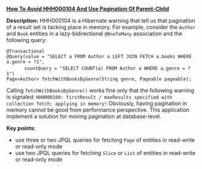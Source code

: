 **[How To Avoid HHH000104 And Use Pagination Of Parent-Child](https://github.com/andreipall/Spring-Boot-JPA/tree/master/HibernateSpringBootHHH000104)**

**Description:** HHH000104 is a Hibernate warning that tell us that pagination of a result set is tacking place in memory. For example, consider the `Author` and `Book` entities in a lazy-bidirectional `@OneToMany` association and the following query: 

  `@Transactional`\
  `@Query(value = "SELECT a FROM Author a LEFT JOIN FETCH a.books WHERE a.genre = ?1",`\
  &nbsp;&nbsp;&nbsp;&nbsp;&nbsp;&nbsp;&nbsp;&nbsp;&nbsp;&nbsp;&nbsp;&nbsp;`countQuery = "SELECT COUNT(a) FROM Author a WHERE a.genre = ?1")`\
  `Page<Author> fetchWithBooksByGenre(String genre, Pageable pageable);`

Calling `fetchWithBooksByGenre()` works fine only that the following warning is signaled: `HHH000104: firstResult / maxResults specified with collection fetch; applying in memory!` Obviously, having pagination in memory cannot be good from performance perspective. This application implement a solution for moving pagination at database-level.

**Key points:**
- use three or two JPQL queries for fetching `Page` of entities in read-write or read-only mode
- use two JPQL queries for fetching `Slice` or `List` of entities in read-write or read-only mode